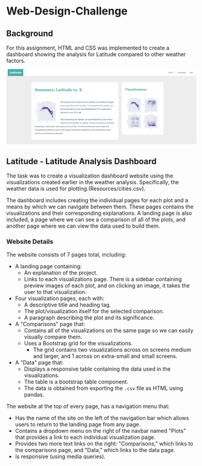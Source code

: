 # Web-Design-Challenge

## Background

For this assignment, HTML and CSS was implemented to create a dashboard showing the analysis for Latitude compared to other weather factors.

![Images/landingResize.png](Images/landingResize.png)

## Latitude - Latitude Analysis Dashboard

The task was to create a visualization dashboard website using the visualizations created earlier in the weather analysis. Specifically, the weather data is used for plotting.(Resources/cities.csv).

The dashboard includes creating the individual pages for each plot and a means by which we can navigate between them. These pages contains the visualizations and their corresponding explanations. A landing page is also included, a page where we can see a comparison of all of the plots, and another page where we can view the data used to build them.

### Website Details

The website consists of 7 pages total, including:

* A landing page containing:
  * An explanation of the project.
  * Links to each visualizations page. There is a sidebar containing preview images of each plot, and on clicking an image, it takes the user to that visualization.
* Four visualization pages, each with:
  * A descriptive title and heading tag.
  * The plot/visualization itself for the selected comparison.
  * A paragraph describing the plot and its significance.
* A "Comparisons" page that:
  * Contains all of the visualizations on the same page so we can easily visually compare them.
  * Uses a Bootstrap grid for the visualizations.
    * The grid contains two visualizations across on screens medium and larger, and 1 across on extra-small and small screens.
* A "Data" page that:
  * Displays a responsive table containing the data used in the visualizations.
  * The table is a bootstrap table component.
  * The data is obtained from exporting the `.csv` file as HTML using pandas.

The website at the top of every page, has a navigation menu that:

* Has the name of the site on the left of the navigation bar which allows users to return to the landing page from any page.
* Contains a dropdown menu on the right of the navbar named "Plots" that provides a link to each individual visualization page.
* Provides two more text links on the right: "Comparisons," which links to the comparisons page, and "Data," which links to the data page.
* Is responsive (using media queries).